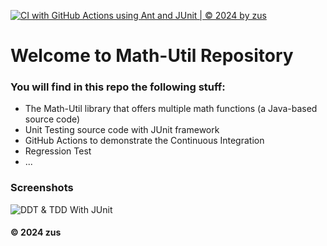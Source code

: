 [![CI with GitHub Actions using Ant and JUnit | © 2024 by zus](https://github.com/zus-pop/math-util/actions/workflows/ci-junit.yml/badge.svg)](https://github.com/zus-pop/math-util/actions/workflows/ci-junit.yml)

# Welcome to Math-Util Repository
### You will find in this repo the following stuff:
* The Math-Util library that offers multiple math functions (a Java-based
source code)
* Unit Testing source code with JUnit framework
* GitHub Actions to demonstrate the Continuous Integration
* Regression Test
* ...

### Screenshots
![DDT & TDD With JUnit](https://github.com/zus-pop/math-util/blob/main/images/DDT-with-JUnit.png)

#### © 2024 zus